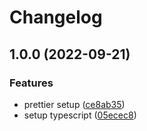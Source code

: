 # Changelog

## 1.0.0 (2022-09-21)


### Features

* prettier setup ([ce8ab35](https://github.com/Beta-Folf/gwitch/commit/ce8ab35bb2113f75b270a32ad980edfd9950a7d0))
* setup typescript ([05ecec8](https://github.com/Beta-Folf/gwitch/commit/05ecec8021c40abd44c6c9474d6126eb4f46caeb))
